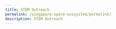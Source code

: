 ```yaml
---
title: STEM Outreach
permalink: /singapore-space-ecosystem/permalink/
description: STEM Outreach
---
```

